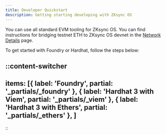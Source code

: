 ```yaml
---
title: Developer Quickstart
description: Getting starting developing with ZKsync OS
---
```


You can use all standard EVM tooling for ZKsync OS.
You can find instructions for bridging testnet ETH to ZKsync OS devnet in the [Network Details](/zksync-network/zksync-os/network-details) page.

To get started with Foundry or Hardhat, follow the steps below:

::content-switcher
---
items: [{
  label: 'Foundry',
  partial: '_partials/_foundry'
}, {
  label: 'Hardhat 3 with Viem',
  partial: '_partials/_viem'
}, {
  label: 'Hardhat 3 with Ethers',
  partial: '_partials/_ethers'
},
]
---
::
